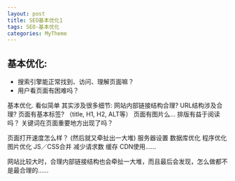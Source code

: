 ```yaml
---
layout: post
title: SEO基本优化1　
tags: SEO-基本优化
categories: MyTheme
---
```


## 基本优化:
- 搜索引擎能正常找到、访问、理解页面嘛？
- 用户看页面有困难吗？


基本优化. 看似简单 其实涉及很多细节:
网站内部链接结构合理?
URL结构涉及合理?
页面有基本标签? （title, H1, H2, ALT等）
页面有图片么...
排版有益于阅读吗？
关键词在页面重要地方出现了吗？

页面打开速度怎么样？
(然后就又牵扯出一大堆)
服务器设置
数据库优化
程序优化
图片优化
JS／CSS合并
减少请求数
缓存
CDN使用……


网站比较大时，合理内部链接结构也会牵扯一大堆，而且最后会发现，怎么做都不是最合理的……



































